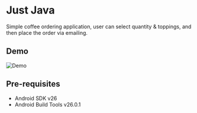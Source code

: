 Just Java
=========

Simple coffee ordering application, user can select quantity & toppings, and then place the order via emailing.

Demo
----
![Demo](https://media.giphy.com/media/3o7aCUkPZjqaibGb4Y/giphy.gif)

Pre-requisites
--------------

- Android SDK v26
- Android Build Tools v26.0.1
